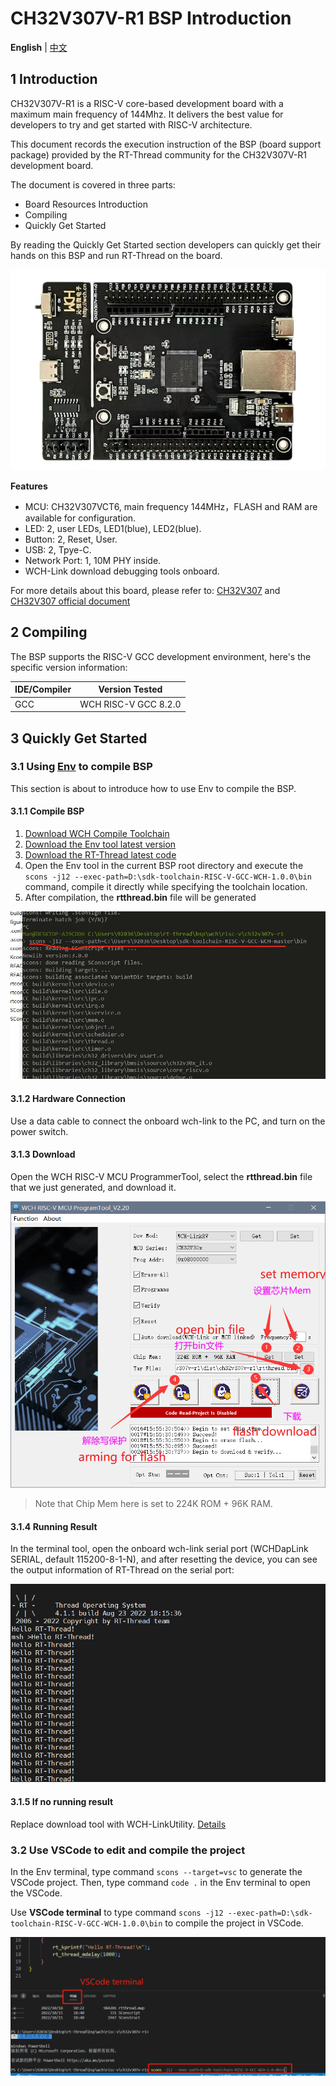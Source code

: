 # CH32V307V-R1 BSP Introduction

**English** | [中文](README_zh.md)

## 1 Introduction

CH32V307V-R1 is a RISC-V core-based development board with a maximum main frequency of 144Mhz. It delivers the best value for developers to try and get started with RISC-V architecture.

This document records the execution instruction of the BSP (board support package) provided by the RT-Thread community for the CH32V307V-R1 development board.

The document is covered in three parts:

- Board Resources Introduction
- Compiling
- Quickly Get Started

By reading the Quickly Get Started section developers can quickly get their hands on this BSP and run RT-Thread on the board.

![board](./figures/ch32v307.jpg)

**Features**

- MCU: CH32V307VCT6, main frequency 144MHz，FLASH and RAM are available for configuration.
- LED: 2, user LEDs, LED1(blue), LED2(blue).
- Button: 2, Reset, User.
- USB: 2, Tpye-C.
- Network Port: 1, 10M PHY inside.
- WCH-Link download debugging tools onboard.

For more details about this board, please refer to: [CH32V307](https://www.wch.cn/products/CH32V307.html) and [CH32V307 official document](https://github.com/openwch/ch32v307)

## 2 Compiling

The BSP supports the RISC-V GCC development environment, here's the specific version information:

| IDE/Compiler | Version Tested       |
| ------------ | -------------------- |
| GCC          | WCH RISC-V GCC 8.2.0 |

## 3 Quickly Get Started

### 3.1 Using [Env](https://www.rt-thread.io/download.html?download=Env) to compile BSP

This section is about to introduce how to use Env to compile the BSP.

#### 3.1.1 Compile BSP

1. [Download WCH Compile Toolchain](https://github.com/NanjingQinheng/sdk-toolchain-RISC-V-GCC-WCH/releases)
2. [Download the Env tool latest version](https://github.com/RT-Thread/env-windows/releases)
3. [Download the RT-Thread latest code](https://github.com/RT-Thread/rt-thread/archive/refs/heads/master.zip)
4. Open the Env tool in the current BSP root directory and execute the `scons -j12 --exec-path=D:\sdk-toolchain-RISC-V-GCC-WCH-1.0.0\bin` command, compile it directly while specifying the toolchain location.
5. After compilation, the **rtthread.bin** file will be generated

![sconscompile](./figures/sconscompile.jpg)

#### 3.1.2 Hardware Connection

Use a data cable to connect the onboard wch-link to the PC, and turn on the power switch.

#### 3.1.3 Download

Open the WCH RISC-V MCU ProgrammerTool, select the **rtthread.bin** file that we just generated, and download it.

![tool](./figures/tool.png)

> Note that Chip Mem here is set to 224K ROM + 96K RAM.

#### 3.1.4 Running Result

In the terminal tool, open the onboard wch-link serial port (WCHDapLink SERIAL, default 115200-8-1-N), and after resetting the device, you can see the output information of RT-Thread on the serial port:

![end](./figures/end.png)

#### 3.1.5 If no running result

Replace download tool with WCH-LinkUtility.
[Details](https://club.rt-thread.org/ask/article/44e5b4bc129ff373.html)

### 3.2 Use VSCode to edit and compile the project

In the Env terminal, type command `scons --target=vsc` to generate the VSCode project. Then, type command `code .` in the Env terminal to open the VSCode.

Use **VSCode terminal** to type command `scons -j12 --exec-path=D:\sdk-toolchain-RISC-V-GCC-WCH-1.0.0\bin` to compile the project in VSCode.

![vscode-terminal](./figures/vscode-terminal.png)

<!-- ### 3.3 Import RT-Thread Studio Project

**CH32V307V-R1 is pending upgrade in Studio. It's not encouraged now to use Studio to compile this BSP.**

#### 3.3.1 Import

Open RT-Thread Studio and click: File-> Import:

![import](./figures/import.png)

Select "RT-Thread BSP Project into Workspace":

![windows](./figures/windows.png)

填写项目信息，Bsp 根目录为 \rt-thread\bsp\wch\risc-v\ch32v307v-r1 目录：

Fill in the project info, the BSP root directory is \rt-thread\bsp\wch\risc-v\ch32v307v-r1：

![config](./figures/config.png)


#### 3.3.2 Compilation Environment

工程导入后进行编译环境的设置，首先点击“打开构建设置”进入设置界面：

After the project is imported, set the compilation environment, click "Open Build Settings" to enter the setting interface:

![set](./figures/set.png)

将编译链路径复制到 Toolchain path 中：
Copy the compilation chain path into the Toolchain path:

![toolchain](./figures/toolchain.png)

Change Prefix:

![prefix](./figures/prefix.png)

Set the tool:

![toolset](./figures/toolset.png)

#### 3.3.3 Compiling

The result is shown as below:

![success](./figures/success.png -->
